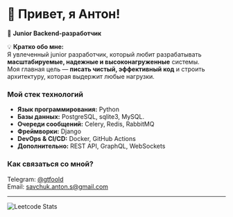 # 👋 Привет, я Антон! 

🚀 **Junior Backend-разработчик**

💡 **Кратко обо мне:**  
Я увлеченный junior разработчик, который любит разрабатывать **масштабируемые, надежные и высоконагруженные** системы.  
Моя главная цель — **писать чистый, эффективный код** и строить архитектуру, которая выдержит любые нагрузки.  

### **Мой стек технологий**  
-  **Язык программирования:** Python  
-  **Базы данных:** PostgreSQL, sqlite3, MySQL. 
-  **Очереди сообщений:** Celery, Redis, RabbitMQ
-  **Фреймворки:** Django
-  **DevOps & CI/CD:** Docker, GitHub Actions  
-  **Дополнительно:** REST API, GraphQL, WebSockets  

###  **Как связаться со мной?**  
Telegram: [@gtfoold](https://t.me/gtfoold)  
Email: savchuk.anton.s@gmail.com

---

![Leetcode Stats](https://leetcard.jacoblin.cool/gtfoold?theme=transparent)
